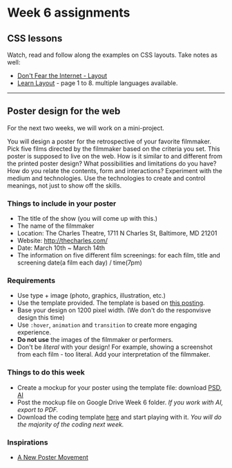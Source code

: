 # Week 6 assignments

## CSS lessons
Watch, read and follow along the examples on CSS layouts. Take notes as well:
  - [Don't Fear the Internet - Layout](https://vimeo.com/137320138)
  - [Learn Layout](http://learnlayout.com/) - page 1 to 8. multiple languages available.

-----

## Poster design for the web
For the next two weeks, we will work on a mini-project.

You will design a poster for the retrospective of your favorite filmmaker. Pick five films directed by the filmmaker based on the criteria you set. This poster is supposed to live on the web. How is it similar to and different from the printed poster design? What possibilities and limitations do you have? How do you relate the contents, form and interactions? Experiment with the medium and technologies. Use the technologies to create and control meanings, not just to show off the skills.

### Things to include in your poster
- The title of the show (you will come up with this.)
- The name of the filmmaker
- Location: The Charles Theatre, 1711 N Charles St, Baltimore, MD 21201
- Website: http://thecharles.com/
- Date: March 10th ~ March 14th
- The information on five different film screenings: for each film, title and screening date(a film each day) / time(7pm)

### Requirements
- Use type + image (photo, graphics, illustration, etc.)
- Use the template provided. The template is based on [this posting](http://j4n.co/blog/Creating-your-own-css-grid-system).
- Base your design on 1200 pixel width. (We don't do the responvisve design this time)
- Use `:hover`, `animation` and `transition` to create more engaging experience.
- **Do not use** the images of the filmmaker or performers.
- Don't be *literal* with your design! For example, showing a screenshot from each film - too literal. Add your interpretation of the filmmaker.

### Things to do this week
- Create a mockup for your poster using the template file: download [PSD](../../files/web-poster-mockup-template.psd), [AI](../../files/web-poster-mockup-template.ai)
- Post the mockup file on Google Drive Week 6 folder. *If you work with AI, export to PDF.*
- Download the coding template [here](../../files/web-poster-code-template.zip) and start playing with it. *You will do the majority of the coding next week.*

### Inspirations
- [A New Poster Movement](https://eyeondesign.aiga.org/a-new-poster-movement/)
